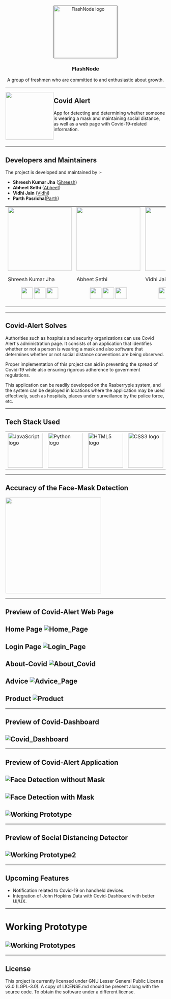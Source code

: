 <p align="center">
  <a href="">
    <img src="/FlashNode/img/Logo2.png" alt="FlashNode logo" width="200" height="165">
  </a>
</p>

<h3 align="center">FlashNode</h3>

<p align="center">
  A group of freshmen who are committed to and enthusiastic about growth.
  <br>

-------
<img src="/FlashNode/img/logo.jfif" align="left" hspace="1" vspace="1" height="150" width="150">

## Covid Alert

App for detecting and determining whether someone is wearing a mask and maintaining social distance, as well as a web page with Covid-19-related information.

<br>
  
------
## Developers and Maintainers
The project is developed and maintained by :-
- **Shreesh Kumar Jha** ([Shreesh](https://github.com/shreeshjha))
- **Abheet Sethi** ([Abheet](https://github.com/AbheetSethi))
- **Vidhi Jain** ([Vidhi](https://github.com/vidhijain470))
- **Parth Pasricha**([Parth](https://github.com/Parth132))
<table>
<tr>
<td>
      <img src="https://avatars.githubusercontent.com/u/32769890?s=200&u=4ab22e420fe19647cdef4ab0bcbdb0c1cdf5bccb&v=4"/width="200" height="200"/>
  
  Shreesh Kumar Jha

<p align="center">
<a href = "https://github.com/shreeshjha"><img src = "http://www.iconninja.com/files/241/825/211/round-collaboration-social-github-code-circle-network-icon.svg" width="36" height = "36"/></a>
<a href = "https://twitter.com/Shreesh_K_Jha"><img src = "https://www.shareicon.net/download/2016/07/06/107115_media.svg" width="36" height="36"/></a>
<a href = "https://www.linkedin.com/in/shreeshjha/"><img src = "http://www.iconninja.com/files/863/607/751/network-linkedin-social-connection-circular-circle-media-icon.svg" width="36" height="36"/></a>
</p>
</td>

<td>
     <img src="https://avatars.githubusercontent.com/u/76446866?v=4"/width="200" height="200"/>
  
  Abheet Sethi
<p align="center">
<a href = "https://github.com/AbheetSethi"><img src = "http://www.iconninja.com/files/241/825/211/round-collaboration-social-github-code-circle-network-icon.svg" width="36" height = "36"/></a>
<a href = "https://twitter.com/SethiAbheet"><img src = "https://www.shareicon.net/download/2016/07/06/107115_media.svg" width="36" height="36"/></a>
<a href = "https://www.linkedin.com/in/abheet-sethi-05a805200/"><img src = "http://www.iconninja.com/files/863/607/751/network-linkedin-social-connection-circular-circle-media-icon.svg" width="36" height="36"/></a>
</p>
</td>

<td>
    <img src="https://avatars.githubusercontent.com/u/79098805?v=4"/width="200" height="200"/>
  
   Vidhi Jain

<p align="center">
<a href = "https://github.com/vidhijain470"><img src = "http://www.iconninja.com/files/241/825/211/round-collaboration-social-github-code-circle-network-icon.svg" width="36" height = "36"/></a>
<a href = "https://twitter.com/vidhi470"><img src = "https://www.shareicon.net/download/2016/07/06/107115_media.svg" width="36" height="36"/></a>
<a href = "https://www.linkedin.com/in/vidhi-jain-317633205/"><img src = "http://www.iconninja.com/files/863/607/751/network-linkedin-social-connection-circular-circle-media-icon.svg" width="36" height="36"/></a>
</p>
</td>

<td> 
    <img src="https://avatars.githubusercontent.com/u/84956333?v=4"/width="200" height="200"/>
  
  Parth Pasricha

<p align="center">
<a href = "https://github.com/Parth132"><img src = "http://www.iconninja.com/files/241/825/211/round-collaboration-social-github-code-circle-network-icon.svg" width="36" height = "36"/></a>
<a href = "https://twitter.com/Parth70332689"><img src = "https://www.shareicon.net/download/2016/07/06/107115_media.svg" width="36" height="36"/></a>
<a href = "https://www.linkedin.com/in/parth-pasricha/"><img src = "http://www.iconninja.com/files/863/607/751/network-linkedin-social-connection-circular-circle-media-icon.svg" width="36" height="36"/></a>
</p>
</td>

<td>
</tr>
</table>

--------

## Covid-Alert Solves
Authorities such as hospitals and security organizations can use Covid Alert's administration page. It consists of an application that identifies whether or not a person is wearing a mask and also software that determines whether or not social distance conventions are being observed.

Proper implementation of this project can aid in preventing the spread of Covid-19 while also ensuring rigorous adherence to government regulations.

This application can be readily developed on the Rasberrypie system, and the system can be deployed in locations where the application may be used effectively, such as hospitals, places under surveillance by the police force, etc.

--------

## Tech Stack Used

<table>
<tr>
<td>
  <img src="/FlashNode/img/Js.png" alt="JavaScript logo" width="110" height="110">
</td>
 
<td>
  <img src="/FlashNode/img/py.png" alt="Python logo" width="110" height="110">
</td>

<td>
  <img src="/FlashNode/img/html5.png" alt="HTML5 logo" width="110" height="110">
</td>

<td>
  <img src="/FlashNode/img/css3.jpg" alt="CSS3 logo" width="110" height="110">
</td>
</tr>
</table>
  

--------

## Accuracy of the Face-Mask Detection

<img src="/FlashNode/img/plot.png" align="center" hspace="1" vspace="1" height="300" width="300">

--------
  
## Preview of Covid-Alert Web Page

Home Page
![Home_Page](/FlashNode/img/Homepage.jpeg)
--------
Login Page
![Login_Page](/FlashNode/img/Login.jpeg)
--------
About-Covid
![About_Covid](/FlashNode/img/About-Covid.jpeg)
--------
Advice
![Advice_Page](/FlashNode/img/Precaution.jpeg)
--------
Product
![Product](/FlashNode/img/Products.jpeg)
---------

---------
## Preview of Covid-Dashboard

![Covid_Dashboard](/FlashNodeimg/Covid-Dashboard.PNG)
-------

-------
## Preview of Covid-Alert Application

![Face Detection without Mask](/FlashNode/img/FaceDetection_NoMask.png)
--------
![Face Detection with Mask](/FlashNode/img/FaceDetection_Mask.png)
--------
![Working Prototype](/FlashNode/img/Covid-Alert-Application-Prototyp.gif)
--------

--------
## Preview of Social Distancing Detector

![Working Prototype2](/FlashNode/img/Social-Distancing-Preview.gif)
-------

-------
## Upcoming Features

- Notification related to Covid-19 on handheld devices.
- Integration of John Hopkins Data with Covid-Dashboard with better UI/UX.

--------
# Working Prototype
![Working Prototypes](/FlashNode/img/FlashNodeCovidAlert.gif)
---------

---------
## License

This project is currently licensed under GNU Lesser General Public License v3.0 (LGPL-3.0). A copy of LICENSE.md should be present along with the source code. To obtain the software under a different license.
      






